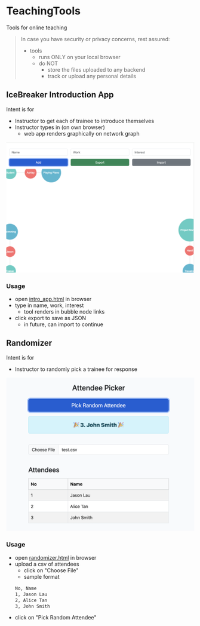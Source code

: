 # TeachingTools
Tools for online teaching

> In case you have security or privacy concerns, rest assured:
> - tools 
>   - runs ONLY on your local browser 
>   - do NOT 
>       - store the files uploaded to any backend
>       - track or upload any personal details 

## IceBreaker Introduction App 
Intent is for 
- Instructor to get each of trainee to introduce themselves 
- Instructor types in (on own browser)
    - web app renders graphically on network graph 

![intro_app](./intro_app/images/intro_app.png)

### Usage
- open [intro_app.html](https://jasonl888.github.io/TeachingTools/intro_app/intro.html) in browser
- type in name, work, interest
    - tool renders in bubble node links
- click export to save as JSON
    - in future, can import to continue

## Randomizer
Intent is for 
- Instructor to randomly pick a trainee for response 

![randomizer](./randomizer/images/randomizer.png)

### Usage
- open [randomizer.html](https://jasonl888.github.io/TeachingTools/randomizer/randomizer.html) in browser
- upload a csv of attendees
    - click on "Choose File"
    - sample format
    ```csv
    No, Name
    1, Jason Lau
    2, Alice Tan
    3, John Smith
    ```
- click on "Pick Random Attendee"


